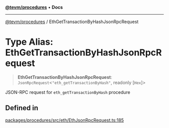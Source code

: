 [**@tevm/procedures**](../README.md) • **Docs**

***

[@tevm/procedures](../globals.md) / EthGetTransactionByHashJsonRpcRequest

# Type Alias: EthGetTransactionByHashJsonRpcRequest

> **EthGetTransactionByHashJsonRpcRequest**: `JsonRpcRequest`\<`"eth_getTransactionByHash"`, readonly [`Hex`]\>

JSON-RPC request for `eth_getTransactionByHash` procedure

## Defined in

[packages/procedures/src/eth/EthJsonRpcRequest.ts:185](https://github.com/evmts/tevm-monorepo/blob/main/packages/procedures/src/eth/EthJsonRpcRequest.ts#L185)
